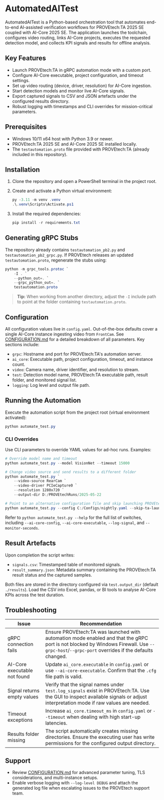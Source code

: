 # AutomatedAITest

AutomatedAITest is a Python-based orchestration tool that automates end-to-end
AI-assisted verification workflows for PROVEtech:TA 2025 SE coupled with
AI-Core 2025 SE. The application launches the toolchain, configures video
routing, links AI-Core projects, executes the requested detection model, and
collects KPI signals and results for offline analysis.

## Key Features

- Launch PROVEtech:TA in gRPC automation mode with a custom port.
- Configure AI-Core executable, project configuration, and timeout settings.
- Set up video routing (device, driver, resolution) for AI-Core ingestion.
- Start detection models and monitor live AI-Core signals.
- Export captured signals to CSV and JSON artefacts under the configured
  results directory.
- Robust logging with timestamps and CLI overrides for mission-critical
  parameters.

## Prerequisites

- Windows 10/11 x64 host with Python 3.9 or newer.
- PROVEtech:TA 2025 SE and AI-Core 2025 SE installed locally.
- The `testautomation.proto` file provided with PROVEtech:TA (already included
  in this repository).

## Installation

1. Clone the repository and open a PowerShell terminal in the project root.
2. Create and activate a Python virtual environment:

   ```powershell
   py -3.11 -m venv .venv
   .\.venv\Scripts\Activate.ps1
   ```

3. Install the required dependencies:

   ```powershell
   pip install -r requirements.txt
   ```

## Generating gRPC Stubs

The repository already contains `testautomation_pb2.py` and
`testautomation_pb2_grpc.py`. If PROVEtech releases an updated
`testautomation.proto`, regenerate the stubs using:

```powershell
python -m grpc_tools.protoc `
    -I . `
    --python_out=. `
    --grpc_python_out=. `
    testautomation.proto
```

> **Tip:** When working from another directory, adjust the `-I` include path to
> point at the folder containing `testautomation.proto`.

## Configuration

All configuration values live in `config.yaml`. Out-of-the-box defaults cover a
single AI-Core instance ingesting video from `FrontCam`. See
[CONFIGURATION.md](CONFIGURATION.md) for a detailed breakdown of all
parameters. Key sections include:

- `grpc`: Hostname and port for PROVEtech:TA's automation server.
- `ai_core`: Executable path, project configuration, timeout, and instance
  count.
- `video`: Camera name, driver identifier, and resolution to stream.
- `test`: Detection model name, PROVEtech:TA executable path, result folder,
  and monitored signal list.
- `logging`: Log level and output file path.

## Running the Automation

Execute the automation script from the project root (virtual environment
activated):

```powershell
python automate_test.py
```

### CLI Overrides

Use CLI parameters to override YAML values for ad-hoc runs. Examples:

```powershell
# Override model name and timeout
python automate_test.py --model VisionNet --timeout 15000

# Change video source and send results to a different folder
python automate_test.py `
    --video-source RearCam `
    --video-driver PCIeCapture0 `
    --resolution 1280x720 `
    --output-dir D:/PROVEtechRuns/2025-05-22

# Point to an alternative configuration file and skip launching PROVEtech:TA
python automate_test.py --config C:/Configs/nightly.yaml --skip-ta-launch
```

Refer to `python automate_test.py --help` for the full list of switches,
including `--ai-core-config`, `--ai-core-executable`, `--log-signal`, and
`--monitor-seconds`.

## Result Artefacts

Upon completion the script writes:

- `signals.csv`: Timestamped table of monitored signals.
- `result_summary.json`: Metadata summary containing the PROVEtech:TA result
  status and the captured samples.

Both files are stored in the directory configured via `test.output_dir` (default
`./results`). Load the CSV into Excel, pandas, or BI tools to analyse AI-Core
KPIs across the test duration.

## Troubleshooting

| Issue | Recommendation |
| ----- | -------------- |
| gRPC connection fails | Ensure PROVEtech:TA was launched with automation mode enabled and that the gRPC port is not blocked by Windows Firewall. Use `--grpc-host`/`--grpc-port` overrides if the defaults changed. |
| AI-Core executable not found | Update `ai_core.executable` in `config.yaml` or use `--ai-core-executable`. Confirm that the `.cfg` file path is valid. |
| Signal returns empty values | Verify that the signal names under `test.log_signals` exist in PROVEtech:TA. Use the GUI to inspect available signals or adjust interpretation mode if raw values are needed. |
| Timeout exceptions | Increase `ai_core.timeout_ms` in `config.yaml` or `--timeout` when dealing with high start-up latencies. |
| Results folder missing | The script automatically creates missing directories. Ensure the executing user has write permissions for the configured output directory. |

## Support

- Review [CONFIGURATION.md](CONFIGURATION.md) for advanced parameter tuning,
  TLS considerations, and multi-instance setups.
- Enable verbose logging with `--log-level DEBUG` and attach the generated log
  file when escalating issues to the PROVEtech support team.
